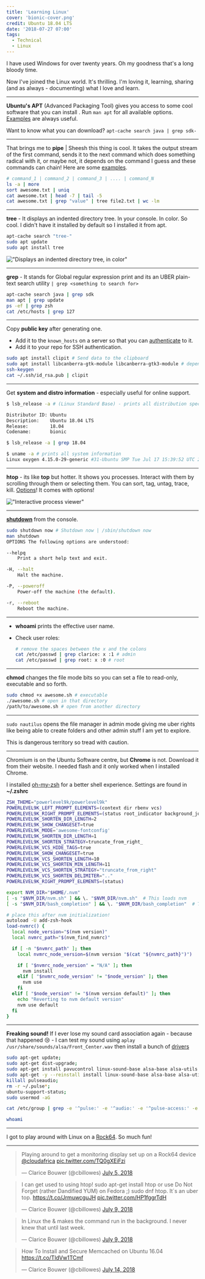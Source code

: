 ```yaml
---
title: 'Learning Linux'
cover: 'bionic-cover.png'
credit: Ubuntu 18.04 LTS
date: '2018-07-27 07:00'
tags:
  - Technical
  - Linux
---
```


I have used Windows for over twenty years. Oh my goodness that's a long bloody time.

Now I've joined the Linux world. It's thrilling. I'm loving it, learning, sharing (and as always - documenting) what I love and learn.

---

**Ubuntu's APT** (Advanced Packaging Tool) gives you access to some cool software that you can install . Run `man apt` for all available options. [Examples](https://www.tecmint.com/useful-basic-commands-of-apt-get-and-apt-cache-for-package-management/) are always useful.

Want to know what you can download? `apt-cache search java | grep sdk-`

---

That brings me to **pipe** | Sheesh this thing is cool. It takes the output stream of the first command, sends it to the next command which does something radical with it, or maybe not, it depends on the command I guess and these commands can chain! Here are some [examples](https://www.geeksforgeeks.org/piping-in-unix-or-linux/).

```bash
# command_1 | command_2 | command_3 | .... | command_N
ls -a | more
sort awesome.txt | uniq
cat awesome.txt | head -7 | tail -5
cat awesome.txt | grep "value" | tree file2.txt | wc -lm
```

---

**tree** - It displays an indented directory tree. In your console. In color. So cool. I didn't have it installed by default so I installed it from apt.

```bash
apt-cache search "tree-"
sudo apt update
sudo apt install tree
```

!["Displays an indented directory tree, in color"](tree.png)

---

**grep** - It stands for Global regular expression print and its an UBER plain-text search utility `| grep <something to search for>`

```bash
apt-cache search java | grep sdk
man apt | grep update
ps -ef | grep zsh
cat /etc/hosts | grep 127
```

---

Copy **public key** after generating one.

- Add it to the `known_hosts` on a server so that you can [authenticate](https://security.stackexchange.com/questions/20706/what-is-the-difference-between-authorized-keys-and-known-hosts-file-for-ssh) to it.
- Add it to your repo for SSH authentication.

```bash
sudo apt install clipit # Send data to the clipboard
sudo apt install libcanberra-gtk-module libcanberra-gtk3-module # dependencies
ssh-keygen
cat ~/.ssh/id_rsa.pub | clipit
```

---

Get **system and distro information** - especially useful for online support.

```bash
$ lsb_release -a # (Linux Standard Base) - prints all distribution specific information

Distributor ID:	Ubuntu
Description:	Ubuntu 18.04 LTS
Release:	    18.04
Codename:	    bionic

$ lsb_release -a | grep 18.04

$ uname -a # prints all system information
Linux oxygen 4.15.0-29-generic #31-Ubuntu SMP Tue Jul 17 15:39:52 UTC 2018 x86_64 x86_64 x86_64 GNU/Linux
```

---

**htop** - its like **top** but hotter. It shows you processes. Interact with them by scrolling through them or selecting them. You can sort, tag, untag, trace, kill. [Options](https://www.howtogeek.com/howto/ubuntu/using-htop-to-monitor-system-processes-on-linux/)! It comes with options!

!["Interactive process viewer"](htop.png)

---

[**shutdown**](https://www.cyberciti.biz/faq/howto-shutdown-linux/) from the console.

```bash
sudo shutdown now # Shutdown now | /sbin/shutdown now
man shutdown
OPTIONS The following options are understood:

--helpq
    Print a short help text and exit.

-H, --halt
    Halt the machine.

-P, --poweroff
    Power-off the machine (the default).

-r, --reboot
    Reboot the machine.
```

---

- **whoami** prints the effective user name.
- Check user roles:

  ```bash
  # remove the spaces between the x and the colons
  cat /etc/passwd | grep clarice: x :1 # admin
  cat /etc/passwd | grep root: x :0 # root
  ```

---

**chmod** changes the file mode bits so you can set a file to read-only, executable and so forth.

```bash
sudo chmod +x awesome.sh # executable
./awesome.sh # open in that directory
/path/to/awesome.sh # open from another directory
```

---

`sudo nautilus` opens the file manager in admin mode giving me uber rights like being able to create folders and other admin stuff I am yet to explore.

This is dangerous territory so tread with caution.

---

Chromium is on the Ubuntu Software centre, but **Chrome** is not. Download it from their website. I needed flash and it only worked when I installed Chrome.

I installed [oh-my-zsh](https://github.com/robbyrussell/oh-my-zsh) for a better shell experience. Settings are found in **~/.zshrc**

```bash
ZSH_THEME="powerlevel9k/powerlevel9k"
POWERLEVEL9K_LEFT_PROMPT_ELEMENTS=(context dir rbenv vcs)
POWERLEVEL9K_RIGHT_PROMPT_ELEMENTS=(status root_indicator background_jobs history)
POWERLEVEL9K_SHORTEN_DIR_LENGTH=2
POWERLEVEL9K_SHOW_CHANGESET=true
POWERLEVEL9K_MODE='awesome-fontconfig'
POWERLEVEL9K_SHORTEN_DIR_LENGTH=1
POWERLEVEL9K_SHORTEN_STRATEGY=truncate_from_right_
POWERLEVEL9K_VCS_HIDE_TAGS=true
POWERLEVEL9K_SHOW_CHANGESET=true
POWERLEVEL9K_VCS_SHORTEN_LENGTH=10
POWERLEVEL9K_VCS_SHORTEN_MIN_LENGTH=11
POWERLEVEL9K_VCS_SHORTEN_STRATEGY="truncate_from_right"
POWERLEVEL9K_VCS_SHORTEN_DELIMITER=".."
POWERLEVEL9K_RIGHT_PROMPT_ELEMENTS=(status)

export NVM_DIR="$HOME/.nvm"
[ -s "$NVM_DIR/nvm.sh" ] && \. "$NVM_DIR/nvm.sh"  # This loads nvm
[ -s "$NVM_DIR/bash_completion" ] && \. "$NVM_DIR/bash_completion"  # This loads nvm bash_completion

# place this after nvm initialization!
autoload -U add-zsh-hook
load-nvmrc() {
  local node_version="$(nvm version)"
  local nvmrc_path="$(nvm_find_nvmrc)"

  if [ -n "$nvmrc_path" ]; then
    local nvmrc_node_version=$(nvm version "$(cat "${nvmrc_path}")")

    if [ "$nvmrc_node_version" = "N/A" ]; then
      nvm install
    elif [ "$nvmrc_node_version" != "$node_version" ]; then
      nvm use
    fi
  elif [ "$node_version" != "$(nvm version default)" ]; then
    echo "Reverting to nvm default version"
    nvm use default
  fi
}

```

---

**Freaking sound!** If I ever lose my sound card association again - because that happened 😢 - I can test my sound using `aplay /usr/share/sounds/alsa/Front_Center.wav` then install a bunch of [drivers](https://help.ubuntu.com/community/SoundTroubleshootingProcedure)

```bash
sudo apt-get update;
sudo apt-get dist-upgrade;
sudo apt-get install pavucontrol linux-sound-base alsa-base alsa-utils lightdm ubuntu-desktop  linux-image-`uname -r` libasound2;
sudo apt-get -y --reinstall install linux-sound-base alsa-base alsa-utils lightdm ubuntu-desktop  linux-image-`uname -r` libasound2;
killall pulseaudio;
rm -r ~/.pulse*;
ubuntu-support-status;
sudo usermod -aG

cat /etc/group | grep -e '^pulse:' -e '^audio:' -e '^pulse-access:' -e '^pulse-rt:' -e '^video:' | awk -F: '{print $1}' | tr '\n' ',' | sed 's:,$::g'

whoami
```

---

I got to play around with Linux on a [Rock64](/blog/building-a-monitoring-display-with-a-rock-64). So much fun!

---

<blockquote class="twitter-tweet" data-lang="en"><p lang="en" dir="ltr">Playing around to get a monitoring display set up on a Rock64 device <a href="https://twitter.com/cloudafrica?ref_src=twsrc%5Etfw">@cloudafrica</a> <a href="https://t.co/TQ0gXEiFzi">pic.twitter.com/TQ0gXEiFzi</a></p>&mdash; Clarice Bouwer (@cbillowes) <a href="https://twitter.com/cbillowes/status/1014845132418543620?ref_src=twsrc%5Etfw">July 5, 2018</a></blockquote>

<blockquote class="twitter-tweet" data-lang="en"><p lang="en" dir="ltr">I can get used to using htop! sudo apt-get install htop or use Do Not Forget (rather Dandified YUM) on Fedora ;) sudo dnf htop. It`s an uber top. <a href="https://t.co/JrmuwcguJH">https://t.co/JrmuwcguJH</a> <a href="https://t.co/HP1fggrTdH">pic.twitter.com/HP1fggrTdH</a></p>&mdash; Clarice Bouwer (@cbillowes) <a href="https://twitter.com/cbillowes/status/1016295624055099393?ref_src=twsrc%5Etfw">July 9, 2018</a></blockquote>

<blockquote class="twitter-tweet" data-lang="en"><p lang="en" dir="ltr">In Linux the &amp; makes the command run in the background. I never knew that until last week.</p>&mdash; Clarice Bouwer (@cbillowes) <a href="https://twitter.com/cbillowes/status/1016293686555136000?ref_src=twsrc%5Etfw">July 9, 2018</a></blockquote>

<blockquote class="twitter-tweet" data-lang="en"><p lang="en" dir="ltr">How To Install and Secure Memcached on Ubuntu 16.04 <a href="https://t.co/TldVw1TCmf">https://t.co/TldVw1TCmf</a></p>&mdash; Clarice Bouwer (@cbillowes) <a href="https://twitter.com/cbillowes/status/1018109554121412609?ref_src=twsrc%5Etfw">July 14, 2018</a></blockquote>

